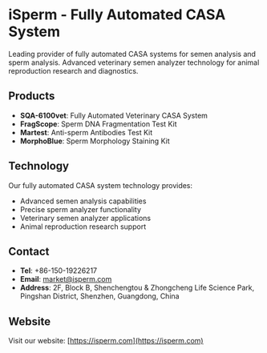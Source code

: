 # iSperm - Fully Automated CASA System

Leading provider of fully automated CASA systems for semen analysis and sperm analysis. Advanced veterinary semen analyzer technology for animal reproduction research and diagnostics.

## Products

- **SQA-6100vet**: Fully Automated Veterinary CASA System
- **FragScope**: Sperm DNA Fragmentation Test Kit
- **Martest**: Anti-sperm Antibodies Test Kit
- **MorphoBlue**: Sperm Morphology Staining Kit

## Technology

Our fully automated CASA system technology provides:
- Advanced semen analysis capabilities
- Precise sperm analyzer functionality
- Veterinary semen analyzer applications
- Animal reproduction research support

## Contact

- **Tel**: +86-150-19226217
- **Email**: market@isperm.com
- **Address**: 2F, Block B, Shenchengtou & Zhongcheng Life Science Park, Pingshan District, Shenzhen, Guangdong, China

## Website

Visit our website: [https://isperm.com](https://isperm.com) 
